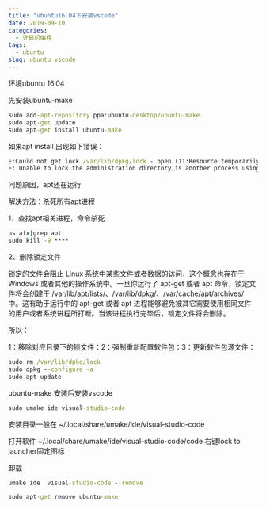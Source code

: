 ```yaml
---
title: "ubuntu16.04下安装vscode"
date: 2019-09-10
categories:
  - 计算机编程
tags:
  - ubuntu
slug: ubuntu_vscode
---
```


环境ubuntu 16.04

先安装ubuntu-make
```cmd
sudo add-apt-repository ppa:ubuntu-desktop/ubuntu-make
sudo apt-get update
sudo apt-get install ubuntu-make
```
如果apt install 出现如下错误：
```cmd
E:Could not get lock /var/lib/dpkg/lock - open (11:Resource temporarily unavailable)
E: Unable to lock the administration directory,is another process using it?
```
问题原因，apt还在运行

解决方法：杀死所有apt进程

1、查找apt相关进程，命令杀死
```cmd
ps afx|grep apt
sudo kill -9 ****
```
2、删除锁定文件

锁定的文件会阻止 Linux 系统中某些文件或者数据的访问，这个概念也存在于 Windows 或者其他的操作系统中。一旦你运行了 apt-get 或者 apt 命令，锁定文件将会创建于 /var/lib/apt/lists/、/var/lib/dpkg/、/var/cache/apt/archives/ 中。这有助于运行中的 apt-get 或者 apt 进程能够避免被其它需要使用相同文件的用户或者系统进程所打断。当该进程执行完毕后，锁定文件将会删除。

所以：

1：移除对应目录下的锁文件：2：强制重新配置软件包：3：更新软件包源文件：
```cmd
sudo rm /var/lib/dpkg/lock
sudo dpkg --configure -a
sudo apt update
```
ubuntu-make 安装后安装vscode

```cmd
sudo umake ide visual-studio-code
```
安装目录一般在 ~/.local/share/umake/ide/visual-studio-code

打开软件
~/.local/share/umake/ide/visual-studio-code/code
右键lock to launcher固定图标


卸载

```cmd
umake ide  visual-studio-code --remove
```

```cmd
sudo apt-get remove ubuntu-make
```